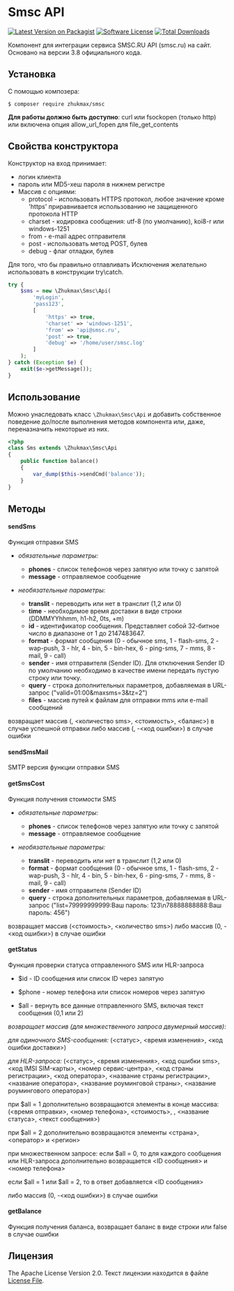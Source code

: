 # Smsc API
[![Latest Version on Packagist][ico-version]][link-packagist]
[![Software License][ico-license]](license.md)
[![Total Downloads][ico-downloads]][link-downloads]

Компонент для интеграции сервиса SMSC.RU API (smsc.ru) на сайт. Основано на версии 3.8 официального кода.

## Установка
С помощью композера:
```
$ composer require zhukmax/smsc
```
**Для работы должно быть доступно**:
curl или fsockopen (только http) или включена опция allow_url_fopen для file_get_contents

## Свойства конструктора
Конструктор на вход принимает:
* логин клиента
* пароль или MD5-хеш пароля в нижнем регистре
* Массив с опциями:
    * protocol - использовать HTTPS протокол, любое значение кроме 'https' приравнивается использованию не защищенного протокола HTTP
    * charset - кодировка сообщения: utf-8 (по умолчанию), koi8-r или windows-1251
    * from - e-mail адрес отправителя
    * post - использовать метод POST, булев
    * debug - флаг отладки, булев

Для того, что бы правильно отлавливать Исключения желательно использовать в конструкции try\catch.
```php
try {
    $sms = new \Zhukmax\Smsc\Api(
        'myLogin',
        'pass123',
        [
            'https' => true,
            'charset' => 'windows-1251',
            'from' => 'api@smsc.ru',
            'post' => true,
            'debug' => '/home/user/smsc.log'
        ]
    );
} catch (Exception $e) {
    exit($e->getMessage());
}
```

## Использование
Можно унаследовать класс `\Zhukmax\Smsc\Api` и добавить собственное поведение до/после выполнения методов компонента или, даже, переназначить некоторые из них.
```php
<?php
class Sms extends \Zhukmax\Smsc\Api
{
    public function balance()
    {
        var_dump($this->sendCmd('balance'));
    }
}
```

## Методы
#### sendSms
Функция отправки SMS

* _обязательные параметры:_
    - **phones** - список телефонов через запятую или точку с запятой
    - **message** - отправляемое сообщение

* _необязательные параметры:_
    - **translit** - переводить или нет в транслит (1,2 или 0)
    - **time** - необходимое время доставки в виде строки (DDMMYYhhmm, h1-h2, 0ts, +m)
    - **id** - идентификатор сообщения. Представляет собой 32-битное число в диапазоне от 1 до 2147483647.
    - **format** - формат сообщения (0 - обычное sms, 1 - flash-sms, 2 - wap-push, 3 - hlr, 4 - bin, 5 - bin-hex, 6 - ping-sms, 7 - mms, 8 - mail, 9 - call)
    - **sender** - имя отправителя (Sender ID). Для отключения Sender ID по умолчанию необходимо в качестве имени
передать пустую строку или точку.
    - **query** - строка дополнительных параметров, добавляемая в URL-запрос ("valid=01:00&maxsms=3&tz=2")
    - **files** - массив путей к файлам для отправки mms или e-mail сообщений

возвращает массив (<id>, <количество sms>, <стоимость>, <баланс>) в случае успешной отправки
либо массив (<id>, -<код ошибки>) в случае ошибки
 
#### sendSmsMail
SMTP версия функции отправки SMS

#### getSmsCost
Функция получения стоимости SMS

* _обязательные параметры:_
    - **phones** - список телефонов через запятую или точку с запятой
    - **message** - отправляемое сообщение

* _необязательные параметры:_
    - **translit** - переводить или нет в транслит (1,2 или 0)
    - **format** - формат сообщения (0 - обычное sms, 1 - flash-sms, 2 - wap-push, 3 - hlr, 4 - bin, 5 - bin-hex, 6 - ping-sms, 7 - mms, 8 - mail, 9 - call)
    - **sender** - имя отправителя (Sender ID)
    - **query** - строка дополнительных параметров, добавляемая в URL-запрос ("list=79999999999:Ваш пароль: 123\n78888888888:Ваш пароль: 456")

возвращает массив (<стоимость>, <количество sms>) либо массив (0, -<код ошибки>) в случае ошибки

#### getStatus
Функция проверки статуса отправленного SMS или HLR-запроса

- $id - ID cообщения или список ID через запятую

- $phone - номер телефона или список номеров через запятую

- $all - вернуть все данные отправленного SMS, включая текст сообщения (0,1 или 2)

_возвращает массив (для множественного запроса двумерный массив):_

_для одиночного SMS-сообщения:_
(<статус>, <время изменения>, <код ошибки доставки>)

_для HLR-запроса:_
(<статус>, <время изменения>, <код ошибки sms>, <код IMSI SIM-карты>, <номер сервис-центра>, <код страны регистрации>, <код оператора>,
<название страны регистрации>, <название оператора>, <название роуминговой страны>, <название роумингового оператора>)

при $all = 1 дополнительно возвращаются элементы в конце массива:
(<время отправки>, <номер телефона>, <стоимость>, <sender id>, <название статуса>, <текст сообщения>)

при $all = 2 дополнительно возвращаются элементы <страна>, <оператор> и <регион>

при множественном запросе:
если $all = 0, то для каждого сообщения или HLR-запроса дополнительно возвращается <ID сообщения> и <номер телефона>

если $all = 1 или $all = 2, то в ответ добавляется <ID сообщения>

либо массив (0, -<код ошибки>) в случае ошибки

#### getBalance
Функция получения баланса, возвращает баланс в виде строки или false в случае ошибки

## Лицензия

The Apache License Version 2.0. Текст лицензии находится в файле [License File](license.md).

[ico-version]: https://img.shields.io/packagist/v/zhukmax/smsc.svg
[ico-license]: https://img.shields.io/badge/license-Apache%202-brightgreen.svg
[ico-downloads]: https://img.shields.io/packagist/dt/zhukmax/smsc.svg

[link-packagist]: https://packagist.org/packages/zhukmax/smsc
[link-downloads]: https://packagist.org/packages/zhukmax/smsc
